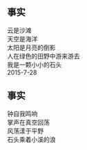 ## 事实
云是沙滩<br>
天空是海洋<br>
太阳是月亮的倒影<br>
人在绿色的田野中游来游去<br>
我是一颗小小的石头<br>
2015-7-28<br>
## 事实
钟自我鸣响<br>
掌声在真空回荡<br>
风荡漾于平野<br>
石头乘着小溪的浪<br>
